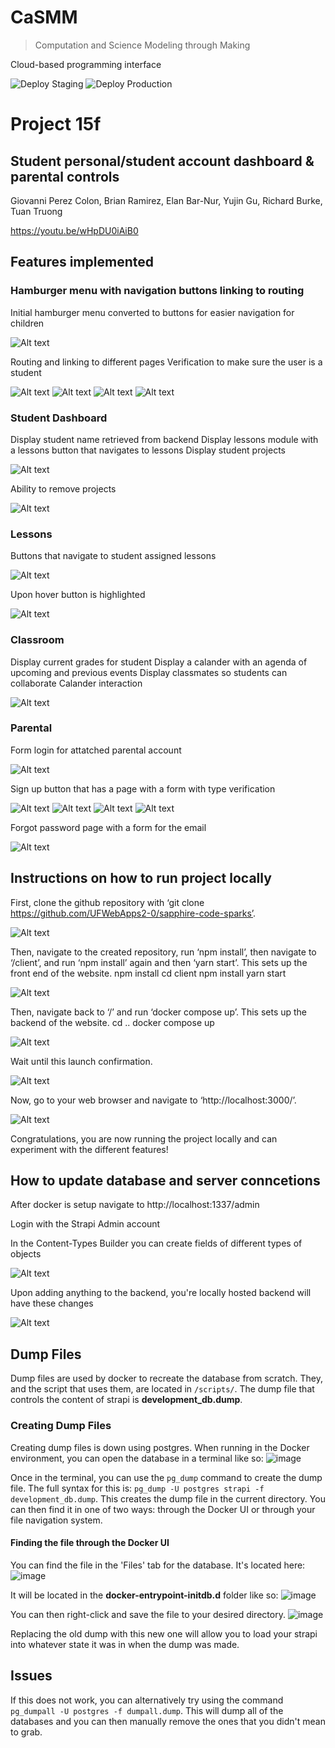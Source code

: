 # CaSMM

> Computation and Science Modeling through Making

Cloud-based programming interface

![Deploy Staging](https://github.com/STEM-C/CaSMM/workflows/Deploy%20Staging/badge.svg)
![Deploy Production](https://github.com/STEM-C/CaSMM/workflows/Deploy%20Production/badge.svg)


# Project 15f
## Student personal/student account dashboard & parental controls
Giovanni Perez Colon, Brian Ramirez, Elan Bar-Nur, Yujin Gu, Richard Burke, Tuan Truong

https://youtu.be/wHpDU0iAiB0

## Features implemented
### Hamburger menu with navigation buttons linking to routing
Initial hamburger menu converted to buttons for easier navigation for children

![Alt text](/images/1_hamburger%20menu.png?raw=true)

Routing and linking to different pages
Verification to make sure the user is a student

![Alt text](/images/2_routing.png?raw=true)
![Alt text](/images/3_routing.png?raw=true)
![Alt text](/images/4_routing.png?raw=true)
![Alt text](/images/5_routing.png?raw=true)

### Student Dashboard
Display student name retrieved from backend
Display lessons module with a lessons button that navigates to lessons
Display student projects

![Alt text](/images/6_dashboard.png?raw=true)

Ability to remove projects

![Alt text](/images/remove.png?raw=true)

### Lessons
Buttons that navigate to student assigned lessons

![Alt text](/images/7_lessons.PNG?raw=true)

Upon hover button is highlighted

![Alt text](/images/8_lessonbuttons.png?raw=true)

### Classroom
Display current grades for student
Display a calander with an agenda of upcoming and previous events
Display classmates so students can collaborate 
Calander interaction

![Alt text](/images/9_classroom.png?raw=true)

### Parental
Form login for attatched parental account

![Alt text](/images/10_classroom.png?raw=true)

Sign up button that has a page with a form with type verification

![Alt text](/images/11_signup.png?raw=true)
![Alt text](/images/12_signupregex.png?raw=true)
![Alt text](/images/12_signupregex2.png?raw=true)
![Alt text](/images/12_signupregex3.png?raw=true)

Forgot password page with a form for the email

![Alt text](/images/13_forgotpass.png?raw=true)

## Instructions on how to run project locally

First, clone the github repository with ‘git clone https://github.com/UFWebApps2-0/sapphire-code-sparks’.

![Alt text](/images/1i.png?raw=true)

Then, navigate to the created repository, run ‘npm install’, then navigate to ‘/client’, and run ‘npm install’ again and then ‘yarn start’. This sets up the front end of the website.
npm install
cd client
npm install
yarn start

![Alt text](/images/2i.png?raw=true)

Then, navigate back to ‘/’ and run ‘docker compose up’. This sets up the backend of the website.
cd ..
docker compose up

![Alt text](/images/3i.png?raw=true)

Wait until this launch confirmation.

![Alt text](/images/4i.png?raw=true)

Now, go to your web browser and navigate to ‘http://localhost:3000/’.

![Alt text](/images/5i.png?raw=true)

Congratulations, you are now running the project locally and can experiment with the different features!

## How to update database and server conncetions

After docker is setup navigate to http://localhost:1337/admin

Login with the Strapi Admin account

In the Content-Types Builder you can create fields of different types of objects

![Alt text](/images/6i.png?raw=true)

Upon adding anything to the backend, you're locally hosted backend will have these changes

![Alt text](/images/7i.png?raw=true)

## Dump Files
Dump files are used by docker to recreate the database from scratch. They, and the script that uses them, are located in ``/scripts/``. The dump file that controls the content of strapi is **development_db.dump**.

### Creating Dump Files
Creating dump files is down using postgres. When running in the Docker environment, you can open the database in a terminal like so:
![image](https://github.com/DavidMagda/CaSMM_fork_2023/assets/31215899/30472760-1f70-4007-9017-02ce31b9d8ce)

Once in the terminal, you can use the ```pg_dump``` command to create the dump file. The full syntax for this is: ```pg_dump -U postgres strapi -f development_db.dump```. This creates the dump file in the current directory. You can then find it in one of two ways: through the Docker UI or through your file navigation system.

#### Finding the file through the Docker UI
You can find the file in the 'Files' tab for the database. It's located here:
![image](https://github.com/DavidMagda/CaSMM_fork_2023/assets/31215899/31321e15-aa5d-4196-8398-79afb64bbf7a)

It will be located in the **docker-entrypoint-initdb.d** folder like so:
![image](https://github.com/DavidMagda/CaSMM_fork_2023/assets/31215899/41f59197-0cdc-4526-8bd2-437b21dae6fc)

You can then right-click and save the file to your desired directory.
![image](https://github.com/DavidMagda/CaSMM_fork_2023/assets/31215899/c7d413f5-f197-48a4-b1ec-8c7eb9a803a8)

Replacing the old dump with this new one will allow you to load your strapi into whatever state it was in when the dump was made.

## Issues
If this does not work, you can alternatively try using the command ```pg_dumpall -U postgres -f dumpall.dump```. This will dump all of the databases and you can then manually remove the ones that you didn't mean to grab.
